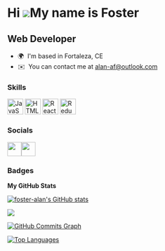 Hi ![](https://user-images.githubusercontent.com/18350557/176309783-0785949b-9127-417c-8b55-ab5a4333674e.gif)My name is Foster
==============================================================================================================================

Web Developer
-------------

* 🌍  I'm based in Fortaleza, CE
* ✉️  You can contact me at [alan-af@outlook.com](mailto:alan-af@outlook.com)

### Skills


<p align="left">
<a href="https://developer.mozilla.org/en-US/docs/Web/JavaScript" target="_blank" rel="noreferrer"><img src="https://raw.githubusercontent.com/danielcranney/readme-generator/main/public/icons/skills/javascript-colored.svg" width="36" height="36" alt="JavaScript" /></a>
<a href="https://developer.mozilla.org/en-US/docs/Glossary/HTML5" target="_blank" rel="noreferrer"><img src="https://raw.githubusercontent.com/danielcranney/readme-generator/main/public/icons/skills/html5-colored.svg" width="36" height="36" alt="HTML5" /></a>
<a href="https://reactjs.org/" target="_blank" rel="noreferrer"><img src="https://raw.githubusercontent.com/danielcranney/readme-generator/main/public/icons/skills/react-colored.svg" width="36" height="36" alt="React" /></a>
<a href="https://redux.js.org/" target="_blank" rel="noreferrer"><img src="https://raw.githubusercontent.com/danielcranney/readme-generator/main/public/icons/skills/redux-colored.svg" width="36" height="36" alt="Redux" /></a>
</p>


### Socials

<p align="left"> <a href="https://discord.com/users/Exodia#6827" target="_blank" rel="noreferrer"><img src="https://raw.githubusercontent.com/danielcranney/readme-generator/main/public/icons/socials/discord.svg" width="32" height="32" /></a><a href="https://www.linkedin.com/in/foster-" target="_blank" rel="noreferrer"><img src="https://raw.githubusercontent.com/danielcranney/readme-generator/main/public/icons/socials/linkedin.svg" width="32" height="32" /></a></p>

### Badges

<b>My GitHub Stats</b>

<a href="http://www.github.com/foster-alan"><img src="https://github-readme-stats.vercel.app/api?username=foster-alan&show_icons=true&hide=&count_private=true&title_color=f97316&text_color=f97316&icon_color=f97316&bg_color=000000&hide_border=true&show_icons=true" alt="foster-alan's GitHub stats" /></a>

<a href="http://www.github.com/foster-alan"><img src="https://github-readme-streak-stats.herokuapp.com/?user=foster-alan&stroke=f97316&background=000000&ring=f97316&fire=f97316&currStreakNum=f97316&currStreakLabel=f97316&sideNums=f97316&sideLabels=f97316&dates=f97316&hide_border=true" /></a>

<a href="http://www.github.com/foster-alan"><img src="https://activity-graph.herokuapp.com/graph?username=foster-alan&bg_color=000000&color=f97316&line=f97316&point=f97316&area_color=000000&area=true&hide_border=true&custom_title=GitHub%20Commits%20Graph" alt="GitHub Commits Graph" /></a>

<a href="https://github.com/foster-alan" align="left"><img src="https://github-readme-stats.vercel.app/api/top-langs/?username=foster-alan&langs_count=10&title_color=f97316&text_color=f97316&icon_color=f97316&bg_color=000000&hide_border=true&locale=en&custom_title=Top%20%Languages" alt="Top Languages" /></a>
